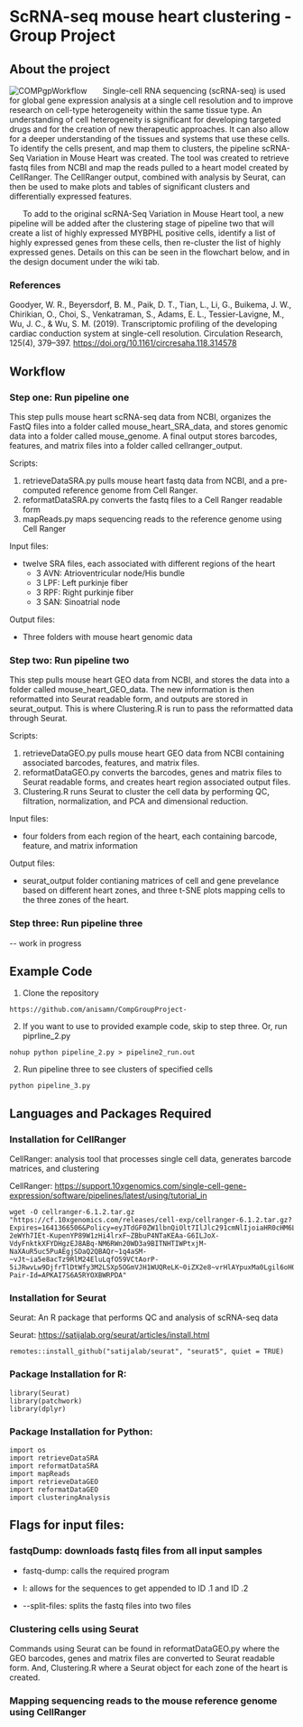 # ScRNA-seq mouse heart clustering - Group Project 

## About the project
![COMPgpWorkflow](https://user-images.githubusercontent.com/125702969/227393937-d72af62e-aec8-4467-913a-bcf7bc7c1e8c.png)
&nbsp;&nbsp;&nbsp;&nbsp;&nbsp;&nbsp;Single-cell RNA sequencing (scRNA-seq) is used for global gene expression analysis at a single cell resolution and to improve research on cell-type heterogeneity within the same tissue type. An understanding of cell heterogeneity is significant for developing targeted drugs and for the creation of new therapeutic approaches. It can also allow for a deeper understanding of the tissues and systems that use these cells. To identify the cells present, and map them to clusters, the pipeline scRNA-Seq Variation in Mouse Heart was created. The tool was created to retrieve fastq files from NCBI and map the reads pulled to a heart model created by CellRanger. The CellRanger output, combined with analysis by Seurat, can then be used to make plots and tables of significant clusters and differentially expressed features.

&nbsp;&nbsp;&nbsp;&nbsp;&nbsp;&nbsp;To add to the original scRNA-Seq Variation in Mouse Heart tool, a new pipeline will be added after the clustering stage of pipeline two that will create a list of highly expressed MYBPHL positive cells, identify a list of highly expressed genes from these cells, then re-cluster the list of highly expressed genes. Details on this can be seen in the flowchart below, and in the design document under the wiki tab.  

### References 
Goodyer, W. R., Beyersdorf, B. M., Paik, D. T., Tian, L., Li, G., Buikema, J. W., Chirikian, O., Choi, S., Venkatraman, S., Adams, E. L., Tessier-Lavigne, M., Wu, J. C., &amp; Wu, S. M. (2019). Transcriptomic profiling of the developing cardiac conduction system at single-cell resolution. Circulation Research, 125(4), 379–397. https://doi.org/10.1161/circresaha.118.314578 

## Workflow 

### Step one: Run pipeline one

This step pulls mouse heart scRNA-seq data from NCBI, organizes the FastQ files into a folder called mouse_heart_SRA_data, and stores genomic data into a folder called mouse_genome. A final output stores barcodes, features, and matrix files into a folder called cellranger_output. 

Scripts: 
1. retrieveDataSRA.py pulls mouse heart fastq data from NCBI, and a pre-computed reference genome from Cell Ranger. 
2. reformatDataSRA.py converts the fastq files to a Cell Ranger readable form 
3. mapReads.py maps sequencing reads to the reference genome using Cell Ranger 

Input files: 
- twelve SRA files, each associated with different regions of the heart
  - 3 AVN: Atrioventricular node/His bundle 
  - 3 LPF: Left purkinje fiber 
  - 3 RPF: Right purkinje fiber 
  - 3 SAN: Sinoatrial node 

Output files: 

- Three folders with mouse heart genomic data 

### Step two: Run pipeline two

This step pulls mouse heart GEO data from NCBI, and stores the data into a folder called mouse_heart_GEO_data. The new information is then reformatted into Seurat readable form, and outputs are stored in seurat_output. This is where Clustering.R is run to pass the reformatted data through Seurat. 

Scripts: 
1. retrieveDataGEO.py pulls mouse heart GEO data from NCBI containing associated barcodes, features, and matrix files. 
2. reformatDataGEO.py converts the barcodes, genes and matrix files to Seurat readable forms, and creates heart region associated output files. 
3. Clustering.R runs Seurat to cluster the cell data by performing QC, filtration, normalization, and PCA and dimensional reduction. 

Input files: 
- four folders from each region of the heart, each containing barcode, feature, and matrix information 

Output files: 
- seurat_output folder contianing matrices of cell and gene prevelance based on different heart zones, and three t-SNE plots mapping cells to the three zones of the heart. 

### Step three: Run pipeline three 
-- work in progress 

## Example Code 
1. Clone the repository  
```
https://github.com/anisamn/CompGroupProject-
```
2. If you want to use to provided example code, skip to step three. Or, run piprline_2.py
```
nohup python pipeline_2.py > pipeline2_run.out
```
2. Run pipeline three to see clusters of specified cells 
```
python pipeline_3.py 
```

## Languages and Packages Required 

### Installation for CellRanger
CellRanger: analysis tool that processes single cell data, generates barcode matrices, and clustering

CellRanger: https://support.10xgenomics.com/single-cell-gene-expression/software/pipelines/latest/using/tutorial_in

```
wget -O cellranger-6.1.2.tar.gz "https://cf.10xgenomics.com/releases/cell-exp/cellranger-6.1.2.tar.gz?Expires=1641366506&Policy=eyJTdGF0ZW1lbnQiOlt7IlJlc291cmNlIjoiaHR0cHM6Ly9jZi4xMHhnZW5vbWljcy5jb20vcmVsZWFzZXMvY2VsbC1leHAvY2VsbHJhbmdlci02LjEuMi50YXIuZ3oiLCJDb25kaXRpb24iOnsiRGF0ZUxlc3NUaGFuIjp7IkFXUzpFcG9jaFRpbWUiOjE2NDEzNjY1MDZ9fX1dfQ__&Signature=kaV8~ZabHhyDykUhbN~F78PDQfNZ64IamgsGc1nOSghFKPr0fbZ3WJk-2eWYh7IEt-KupenYP89W1zHi4lrxF~ZBbuP4NTaKEAa-G6ILJoX-VdyFnktkXFYDHgzEJ8ABq-NM6RWn20WD3a9BITNHTIWPtxjM-NaXAuR5uc5PuAEgjSDaQ2QBAQr~1q4aSM-~vJt~ia5e8acTz9RlM24EluLqfO59VCtAorP-5iJRwvLw9DjfrTlDtWfy3M2LSXp5OGmVJH1WUQReLK~0iZX2e8~vrHlAYpuxMa0Lgil6oHQ5s6vc~Dod3Aqpjb9sM~wuVo80zi4EqJ5nq0LU8SNbiQ__&Key-Pair-Id=APKAI7S6A5RYOXBWRPDA"
```

### Installation for Seurat

Seurat: An R package that performs QC and analysis of scRNA-seq data

Seurat: https://satijalab.org/seurat/articles/install.html

```
remotes::install_github("satijalab/seurat", "seurat5", quiet = TRUE)
```

### Package Installation for R: 

```
library(Seurat) 
library(patchwork) 
library(dplyr) 
```

### Package Installation for Python: 

```
import os
import retrieveDataSRA 
import reformatDataSRA
import mapReads 
import retrieveDataGEO
import reformatDataGEO
import clusteringAnalysis

```

## Flags for input files: 

### fastqDump: downloads fastq files from all input samples 

- fastq-dump: calls the required program 

- I: allows for the sequences to get appended to ID .1 and ID .2 

- --split-files: splits the fastq files into two files  

### Clustering cells using Seurat
Commands using Seurat can be found in reformatDataGEO.py where the GEO barcodes, genes and matrix files are converted to Seurat readable form. And, Clustering.R where a Seurat object for each zone of the heart is created. 

### Mapping sequencing reads to the mouse reference genome using CellRanger 
